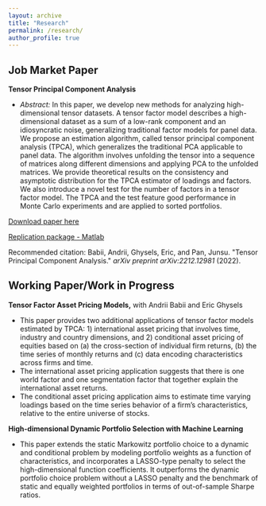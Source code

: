 ```yaml
---
layout: archive
title: "Research"
permalink: /research/
author_profile: true
---
```


## Job Market Paper

**Tensor Principal Component Analysis**

* *Abstract:* In this paper, we develop new methods for analyzing high-dimensional tensor datasets. A tensor factor model describes a high-dimensional dataset as a sum of a low-rank component and an idiosyncratic noise, generalizing traditional factor models for panel data. We propose an estimation algorithm, called tensor principal component analysis (TPCA), which generalizes the traditional PCA applicable to panel data. The algorithm involves unfolding the tensor into a sequence of matrices along different dimensions and applying PCA to the unfolded matrices. We provide theoretical results on the consistency and asymptotic distribution for the TPCA estimator of loadings and factors. We also introduce a novel test for the number of factors in a tensor factor model. The TPCA and the test feature good performance in Monte Carlo experiments and are applied to sorted portfolios.

[Download paper here](https://arxiv.org/abs/2212.12981)

[Replication package - Matlab](https://github.com/junsupan/TensorPCA_MatLab)

Recommended citation: Babii, Andrii, Ghysels, Eric, and Pan, Junsu. "Tensor Principal Component Analysis." *arXiv preprint arXiv:2212.12981* (2022).

## Working Paper/Work in Progress

**Tensor Factor Asset Pricing Models,** with Andrii Babii and Eric Ghysels

* This paper provides two additional applications of tensor factor models estimated by TPCA: 1) international asset pricing that involves time, industry and country dimensions, and 2) conditional asset pricing of equities based on (a) the cross-section of individual firm returns, (b) the time series of monthly returns and (c) data encoding characteristics across firms and time.
* The international asset pricing application suggests that there is one world factor and one segmentation factor that together explain the international asset returns.
* The conditional asset pricing application aims to estimate time varying loadings based on the time series behavior of a firm’s characteristics, relative to the entire universe of stocks.

**High-dimensional Dynamic Portfolio Selection with Machine Learning**

* This paper extends the static Markowitz portfolio choice to a dynamic and conditional problem by modeling portfolio weights as a function of characteristics, and incorporates a LASSO-type penalty to select the high-dimensional function coefficients. It outperforms the dynamic portfolio choice problem without a LASSO penalty and the benchmark of static and equally weighted portfolios in terms of out-of-sample Sharpe ratios.
